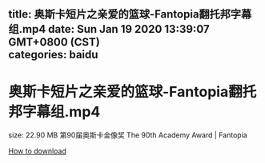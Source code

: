 
title: 奥斯卡短片之亲爱的篮球-Fantopia翻托邦字幕组.mp4
date: Sun Jan 19 2020 13:39:07 GMT+0800 (CST)    
categories: baidu
---

# 奥斯卡短片之亲爱的篮球-Fantopia翻托邦字幕组.mp4
size: 22.90 MB
 第90届奥斯卡金像奖 The 90th Academy Award | Fantopia
 

[How to download](https://bpcam.bemobtrk.com/go/2ceec3aa-1ca2-46d6-b9ff-aaa5c184517c?jno=5293)